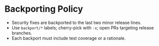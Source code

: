 
# Backporting Policy
- Security fixes are backported to the last two minor release lines.
- Use `backport/*` labels; cherry-pick with `-x`; open PRs targeting release branches.
- Each backport must include test coverage or a rationale.
